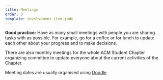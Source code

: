 ```yaml
---
title: Meetings
order: 3
template: involvement-item.jade
---
```


**Good practice:** Have as many small meetings with people you are sharing tasks with as possible.
For example, go for a coffee or for lunch to update each other about your progress and to make decisions.

There are also monthly meetings for the whole ACM Student Chapter organizing committee to update everyone about the current activities of the Chapter.

Meeting dates are usually organised using [Doodle](https://doodle.com/)
